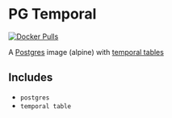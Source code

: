 # PG Temporal

[![Docker Pulls](https://img.shields.io/docker/pulls/deluca/pg-temporal.svg)](https://hub.docker.com/r/deluca/pg-temporal/)

A [Postgres](https://hub.docker.com/_/postgres/) image (alpine) with [temporal tables](https://github.com/arkhipov/temporal_tables)

## Includes
- `postgres`
- `temporal table`
